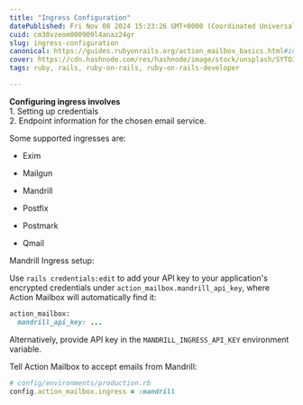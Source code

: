 ```yaml
---
title: "Ingress Configuration"
datePublished: Fri Nov 08 2024 15:23:26 GMT+0000 (Coordinated Universal Time)
cuid: cm38vzeom000909l4anaz24gr
slug: ingress-configuration
canonical: https://guides.rubyonrails.org/action_mailbox_basics.html#ingress-configuration
cover: https://cdn.hashnode.com/res/hashnode/image/stock/unsplash/SYTO3xs06fU/upload/b7f6cc717a8dbea3b8f2abf16b726189.jpeg
tags: ruby, rails, ruby-on-rails, ruby-on-rails-developer

---
```


**Configuring ingress involves**  
1\. Setting up credentials  
2\. Endpoint information for the chosen email service.

  
Some supported ingresses are:

* Exim
    
* Mailgun
    
* Mandrill
    
* Postfix
    
* Postmark
    
* Qmail
    

Mandrill Ingress setup:

Use `rails credentials:edit` to add your API key to your application's encrypted credentials under `action_mailbox.mandrill_api_key`, where Action Mailbox will automatically find it:

```ruby
action_mailbox:
  mandrill_api_key: ...
```

Alternatively, provide API key in the `MANDRILL_INGRESS_API_KEY` environment variable.

Tell Action Mailbox to accept emails from Mandrill:

```ruby
# config/environments/production.rb
config.action_mailbox.ingress = :mandrill
```